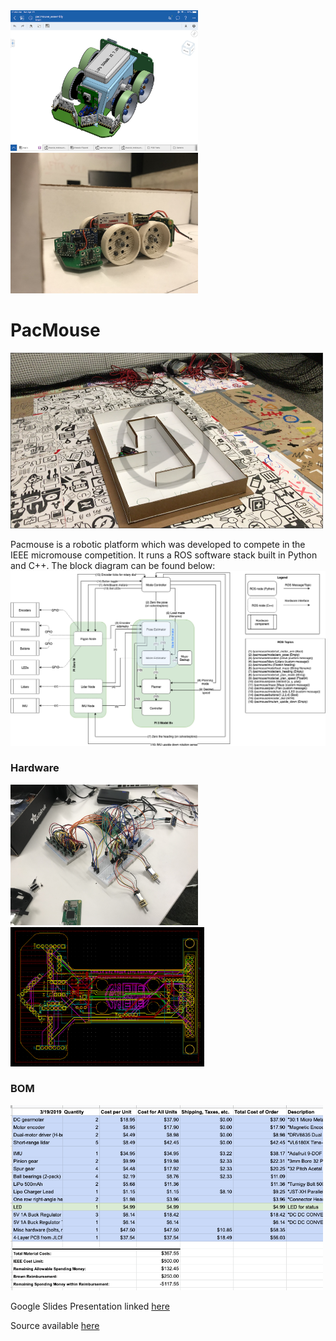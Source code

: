 <img src="/pacmouse_pkg/readme_resources/IMG_0239.PNG" alt="Pacmouse CAD" width="300"/>
<img src="/pacmouse_pkg/readme_resources/IMG_9050.jpeg" alt="Pacmouse in all its glory" width="300"/>

# PacMouse

[<img src="/pacmouse_pkg/readme_resources/VideoThumb.png" alt="Video" width="500"/>](/pacmouse_pkg/readme_resources/IMG_4894.MOV)

Pacmouse is a robotic platform which was developed to compete in the IEEE micromouse competition. It runs a ROS software stack built in Python and C++. The block diagram can be found below: 
<img src="/pacmouse_pkg/readme_resources/Software%20Block%20Diagram-Software%20Node%20Layout.png" alt="Block Diagram" width="700"/>

### Hardware
<img src="/pacmouse_pkg/readme_resources/IMG_4706.png" alt="Block Diagram" width="300"/>
<img src="/pacmouse_pkg/readme_resources/PCB_Layout.png" alt="Block Diagram" width="310"/>

### BOM
<img src="/pacmouse_pkg/readme_resources/Cost_Report.png" alt="Cost Report" width="500"/>


Google Slides Presentation linked [here](https://open.spotify.com/playlist/1px8E0pDealXKWWYlc5eih?si=rrKN5ikpTomEFmJGtT7rDQ)

Source available [here](https://github.com/guerintheo/pacmouse_pkg/tree/master/pacmouse_pkg/src)

